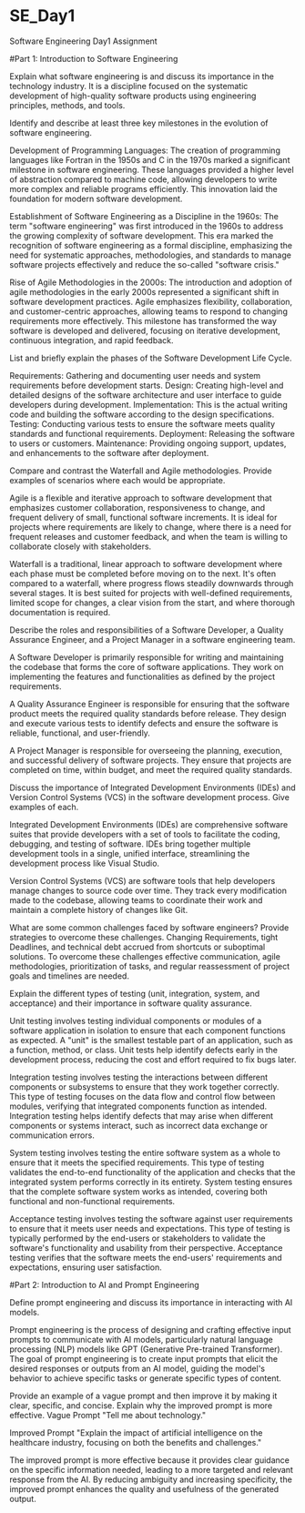 # SE_Day1
Software Engineering Day1 Assignment

#Part 1: Introduction to Software Engineering

Explain what software engineering is and discuss its importance in the technology industry.
It is a discipline focused on the systematic development of high-quality software products using engineering principles, methods, and tools.

Identify and describe at least three key milestones in the evolution of software engineering.

Development of Programming Languages: The creation of programming languages like Fortran in the 1950s and C in the 1970s marked a significant milestone in software engineering. These languages provided a higher level of abstraction compared to machine code, allowing developers to write more complex and reliable programs efficiently. This innovation laid the foundation for modern software development.

Establishment of Software Engineering as a Discipline in the 1960s: The term "software engineering" was first introduced in the 1960s to address the growing complexity of software development. This era marked the recognition of software engineering as a formal discipline, emphasizing the need for systematic approaches, methodologies, and standards to manage software projects effectively and reduce the so-called "software crisis."

Rise of Agile Methodologies in the 2000s: The introduction and adoption of agile methodologies in the early 2000s represented a significant shift in software development practices. Agile emphasizes flexibility, collaboration, and customer-centric approaches, allowing teams to respond to changing requirements more effectively. This milestone has transformed the way software is developed and delivered, focusing on iterative development, continuous integration, and rapid feedback.


List and briefly explain the phases of the Software Development Life Cycle.

Requirements: Gathering and documenting user needs and system requirements before development starts.
Design: Creating high-level and detailed designs of the software architecture and user interface to guide developers during development.
Implementation: This is the actual writing code and building the software according to the design specifications.
Testing: Conducting various tests to ensure the software meets quality standards and functional requirements.
Deployment: Releasing the software to users or customers.
Maintenance: Providing ongoing support, updates, and enhancements to the software after deployment.



Compare and contrast the Waterfall and Agile methodologies. Provide examples of scenarios where each would be appropriate.

Agile is a flexible and iterative approach to software development that emphasizes customer collaboration, responsiveness to change, and frequent delivery of small, functional software increments. It is ideal for projects where requirements are likely to change, where there is a need for frequent releases and customer feedback, and when the team is willing to collaborate closely with stakeholders.

Waterfall is a traditional, linear approach to software development where each phase must be completed before moving on to the next. It's often compared to a waterfall, where progress flows steadily downwards through several stages. It is best suited for projects with well-defined requirements, limited scope for changes, a clear vision from the start, and where thorough documentation is required.


Describe the roles and responsibilities of a Software Developer, a Quality Assurance Engineer, and a Project Manager in a software engineering team.

A Software Developer is primarily responsible for writing and maintaining the codebase that forms the core of software applications. They work on implementing the features and functionalities as defined by the project requirements.

A Quality Assurance Engineer is responsible for ensuring that the software product meets the required quality standards before release. They design and execute various tests to identify defects and ensure the software is reliable, functional, and user-friendly.

A Project Manager is responsible for overseeing the planning, execution, and successful delivery of software projects. They ensure that projects are completed on time, within budget, and meet the required quality standards.



Discuss the importance of Integrated Development Environments (IDEs) and Version Control Systems (VCS) in the software development process. Give examples of each.

Integrated Development Environments (IDEs) are comprehensive software suites that provide developers with a set of tools to facilitate the coding, debugging, and testing of software. IDEs bring together multiple development tools in a single, unified interface, streamlining the development process like Visual Studio.

Version Control Systems (VCS) are software tools that help developers manage changes to source code over time. They track every modification made to the codebase, allowing teams to coordinate their work and maintain a complete history of changes like Git.


What are some common challenges faced by software engineers? Provide strategies to overcome these challenges.
Changing Requirements, tight Deadlines, and technical debt accrued from shortcuts or suboptimal solutions. To overcome these challenges effective communication, agile methodologies, prioritization of tasks, and regular reassessment of project goals and timelines are needed.


Explain the different types of testing (unit, integration, system, and acceptance) and their importance in software quality assurance.

Unit testing involves testing individual components or modules of a software application in isolation to ensure that each component functions as expected. A "unit" is the smallest testable part of an application, such as a function, method, or class. Unit tests help identify defects early in the development process, reducing the cost and effort required to fix bugs later.

Integration testing involves testing the interactions between different components or subsystems to ensure that they work together correctly. This type of testing focuses on the data flow and control flow between modules, verifying that integrated components function as intended. Integration testing helps identify defects that may arise when different components or systems interact, such as incorrect data exchange or communication errors. 

System testing involves testing the entire software system as a whole to ensure that it meets the specified requirements. This type of testing validates the end-to-end functionality of the application and checks that the integrated system performs correctly in its entirety. System testing ensures that the complete software system works as intended, covering both functional and non-functional requirements.

Acceptance testing involves testing the software against user requirements to ensure that it meets user needs and expectations. This type of testing is typically performed by the end-users or stakeholders to validate the software's functionality and usability from their perspective. Acceptance testing verifies that the software meets the end-users' requirements and expectations, ensuring user satisfaction.



#Part 2: Introduction to AI and Prompt Engineering


Define prompt engineering and discuss its importance in interacting with AI models. 

Prompt engineering is the process of designing and crafting effective input prompts to communicate with AI models, particularly natural language processing (NLP) models like GPT (Generative Pre-trained Transformer). The goal of prompt engineering is to create input prompts that elicit the desired responses or outputs from an AI model, guiding the model's behavior to achieve specific tasks or generate specific types of content.


Provide an example of a vague prompt and then improve it by making it clear, specific, and concise. Explain why the improved prompt is more effective.
Vague Prompt "Tell me about technology."

Improved Prompt "Explain the impact of artificial intelligence on the healthcare industry, focusing on both the benefits and challenges."

The improved prompt is more effective because it provides clear guidance on the specific information needed, leading to a more targeted and relevant response from the AI. By reducing ambiguity and increasing specificity, the improved prompt enhances the quality and usefulness of the generated output.
